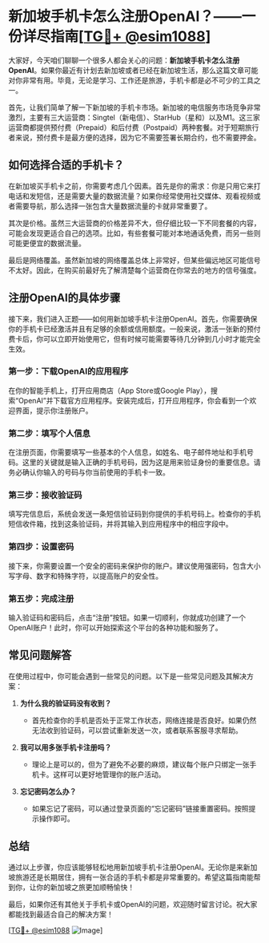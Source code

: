 # 新加坡手机卡怎么注册OpenAI？——一份详尽指南[[TG💪+ @esim1088](https://t.me/s/esim1088)]

大家好，今天咱们聊聊一个很多人都会关心的问题：**新加坡手机卡怎么注册OpenAI**。如果你最近有计划去新加坡或者已经在新加坡生活，那么这篇文章可能对你非常有用。毕竟，无论是学习、工作还是旅游，手机卡都是必不可少的工具之一。

首先，让我们简单了解一下新加坡的手机卡市场。新加坡的电信服务市场竞争非常激烈，主要有三大运营商：Singtel（新电信）、StarHub（星和）以及M1。这三家运营商都提供预付费（Prepaid）和后付费（Postpaid）两种套餐。对于短期旅行者来说，预付费卡是最方便的选择，因为它不需要签署长期合约，也不需要押金。

## 如何选择合适的手机卡？

在新加坡买手机卡之前，你需要考虑几个因素。首先是你的需求：你是只用它来打电话和发短信，还是需要大量的数据流量？如果你经常使用社交媒体、观看视频或者需要导航，那么选择一张包含大量数据流量的卡就非常重要了。

其次是价格。虽然三大运营商的价格差异不大，但仔细比较一下不同套餐的内容，可能会发现更适合自己的选项。比如，有些套餐可能对本地通话免费，而另一些则可能更便宜的数据流量。

最后是网络覆盖。虽然新加坡的网络覆盖总体上非常好，但某些偏远地区可能信号不太好。因此，在购买前最好先了解清楚每个运营商在你常去的地方的信号强度。

## 注册OpenAI的具体步骤

接下来，我们进入正题——如何用新加坡手机卡注册OpenAI。首先，你需要确保你的手机卡已经激活并且有足够的余额或信用额度。一般来说，激活一张新的预付费卡后，你可以立即开始使用它，但有时候可能需要等待几分钟到几小时才能完全生效。

### 第一步：下载OpenAI的应用程序

在你的智能手机上，打开应用商店（App Store或Google Play），搜索“OpenAI”并下载官方应用程序。安装完成后，打开应用程序，你会看到一个欢迎界面，提示你注册账户。

### 第二步：填写个人信息

在注册页面，你需要填写一些基本的个人信息，如姓名、电子邮件地址和手机号码。这里的关键就是输入正确的手机号码，因为这是用来验证身份的重要信息。请务必确认你输入的号码与你当前使用的手机卡一致。

### 第三步：接收验证码

填写完信息后，系统会发送一条短信验证码到你提供的手机号码上。检查你的手机短信收件箱，找到这条验证码，并将其输入到应用程序中的相应字段中。

### 第四步：设置密码

接下来，你需要设置一个安全的密码来保护你的账户。建议使用强密码，包含大小写字母、数字和特殊字符，以提高账户的安全性。

### 第五步：完成注册

输入验证码和密码后，点击“注册”按钮。如果一切顺利，你就成功创建了一个OpenAI账户！此时，你可以开始探索这个平台的各种功能和服务了。

## 常见问题解答

在使用过程中，你可能会遇到一些常见的问题。以下是一些常见问题及其解决方案：

1. **为什么我的验证码没有收到？**
   - 首先检查你的手机是否处于正常工作状态，网络连接是否良好。如果仍然无法收到验证码，可以尝试重新发送一次，或者联系客服寻求帮助。

2. **我可以用多张手机卡注册吗？**
   - 理论上是可以的，但为了避免不必要的麻烦，建议每个账户只绑定一张手机卡。这样可以更好地管理你的账户活动。

3. **忘记密码怎么办？**
   - 如果忘记了密码，可以通过登录页面的“忘记密码”链接重置密码。按照提示操作即可。

## 总结

通过以上步骤，你应该能够轻松地用新加坡手机卡注册OpenAI。无论你是来新加坡旅游还是长期居住，拥有一张合适的手机卡都是非常重要的。希望这篇指南能帮到你，让你的新加坡之旅更加顺畅愉快！

最后，如果你还有其他关于手机卡或OpenAI的问题，欢迎随时留言讨论。祝大家都能找到最适合自己的解决方案！

[[TG💪+ @esim1088](https://t.me/s/esim1088) ![Image](https://i.postimg.cc/4NQfJmqS/Snipaste-2025-05-13-00-14-12.png)]